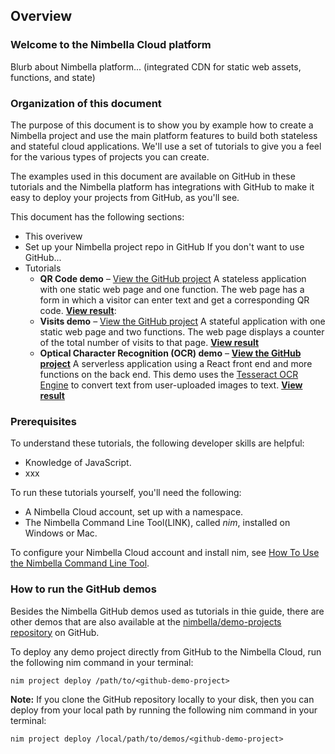 ## Overview

### Welcome to the Nimbella Cloud platform

Blurb about Nimbella platform... (integrated CDN for static web assets, functions, and state)

### Organization of this document

The purpose of this document is to show you by example how to create a Nimbella project and use the main platform features to build  both stateless and stateful cloud applications. We'll use a set of tutorials to give you a feel for the various types of projects you can create.

The examples used in this document are available on GitHub in these tutorials and the Nimbella platform has integrations with GitHub to make it easy to deploy your projects from GitHub, as you'll see.

This document has the following sections:

- This overivew
- Set up your Nimbella project repo in GitHub
  If you don't want to use GitHub...
- Tutorials
  - **QR Code demo** – [View the GitHub project](https://github.com/nimbella/demo-projects/tree/master/qrcode)
    A stateless application with one static web page and one function. The web page has a form in which a visitor can enter text and get a corresponding QR code.
    [**View result**](https://qrdemo-apigcp.nimbella.io/?text=somewhere+over+the+rainbow):
  - **Visits demo** – [View the GitHub  project](https://github.com/nimbella/demo-projects/tree/master/visits)
    A stateful application with one static web page and two functions. The web page displays a counter of the total number of visits to that page.
    [**View result**](LINK)
  - **Optical Character Recognition (OCR) demo** – [**View the GitHub project**](https://github.com/nimbella/demo-projects/tree/master/ocr)
    A serverless application using a React front end and more functions on the back end. This demo uses the [Tesseract OCR Engine](https://github.com/tesseract-ocr/tesseract) to convert text from user-uploaded images to text.
    [**View result**](https://ocrdemo-apigcp.nimbella.io)

### Prerequisites

To understand these tutorials, the following developer skills are helpful:
- Knowledge of JavaScript.
- xxx

To run these tutorials yourself, you'll need the following:
- A Nimbella Cloud account, set up with a namespace.
- The Nimbella Command Line Tool(LINK), called _nim_, installed on Windows or Mac.

To configure your Nimbella Cloud account and install nim, see [How To Use the Nimbella Command Line Tool](LINK).

### How to run the GitHub demos

Besides the Nimbella GitHub demos used as tutorials in thie guide, there are other demos that are also available at the [nimbella/demo-projects repository](https://github.com/nimbella/demo-projects) on  GitHub.

To deploy any demo project directly from GitHub to the Nimbella Cloud, run the following nim command in your terminal:

   `nim project deploy /path/to/<github-demo-project>`

**Note:** If you clone the GitHub repository locally to your disk, then you can deploy from your local path by running the following nim command in your terminal:

   `nim project deploy /local/path/to/demos/<github-demo-project>`
